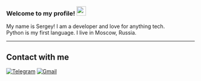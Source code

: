 ### Welcome to my profile! <img src="https://media.giphy.com/media/hvRJCLFzcasrR4ia7z/giphy.gif" width="25px"></a>
My name is Sergey! I am a developer and love for anything tech.  
Python is my first language. I live in Moscow, Russia.  
***

## Contact with me
[![Telegram](https://img.shields.io/badge/Telegram-2CA5E0?style=https://shields.io/badge/style-plastic-green?logo=appveyor&style=plastic&logo=telegram&logoColor=white)](https://t.me/boison88)
[![Gmail](https://img.shields.io/badge/Gmail-D14836?style=https://shields.io/badge/style-plastic-green?logo=appveyor&style=plastic&logo=gmail&logoColor=white)](mailto:s.boev.gg@gmail.com)
